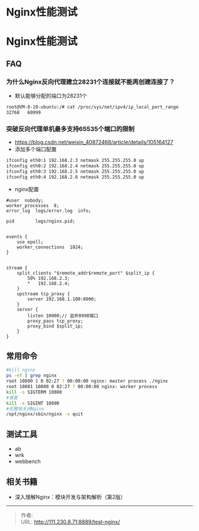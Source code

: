# Nginx性能测试


<!--more-->
# Nginx性能测试
## FAQ
### 为什么Nginx反向代理建立28231个连接就不能再创建连接了？
- 默认能够分配的端口为28231个
```bash
root@VM-8-10-ubuntu:/# cat /proc/sys/net/ipv4/ip_local_port_range
32768   60999
```

### 突破反向代理单机最多支持65535个端口的限制
- https://blog.csdn.net/weixin_40872468/article/details/105164127
- 添加多个端口配置
```bash
ifconfig eth0:1 192.168.2.3 netmask 255.255.255.0 up
ifconfig eth0:2 192.168.2.4 netmask 255.255.255.0 up
ifconfig eth0:3 192.168.2.5 netmask 255.255.255.0 up
ifconfig eth0:4 192.168.2.6 netmask 255.255.255.0 up
```

- nginx配置
```nginx
#user  nobody;
worker_processes  8;
error_log  logs/error.log  info;

pid        logs/nginx.pid;


events {
    use epoll;
    worker_connections  1024;
}


stream {
    split_clients "$remote_addr$remote_port" $split_ip {
        50% 192.168.2.3;
        *   192.168.2.4;
    }
    upstream tcp_proxy {
        server 192.168.1.100:8000;
    }
    server {
        listen 10000;// 监听8998端口
        proxy_pass tcp_proxy;
        proxy_bind $split_ip;
    }
}
```
## 常用命令
```bash
#kill nginx
ps -ef | grep nginx
root 10800 1 0 02:27 ? 00:00:00 nginx: master process ./nginx
root 10801 10800 0 02:27 ? 00:00:00 nginx: worker process
kill -s SIGTERM 10800
#或者
kill -s SIGINT 10800
#优雅地关闭Nginx
/opt/nginx/sbin/nginx -s quit
```

## 测试工具
- ab
- wrk
- webbench

## 相关书籍
- 深入理解Nginx：模块开发与架构解析（第2版）


---

> 作者:   
> URL: http://111.230.8.71:8889/test-nginx/  

